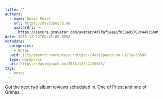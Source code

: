 ```yaml
---
title: ''
authors:
  - name: David Peach
    url: https://davidpeach.me
    avatarUrl: >-
      https://secure.gravatar.com/avatar/4d7faf5eee1f055a85788c44936b8995eaab6dfb004e7854ec747ccb272e91ee?s=96&d=mm&r=g
date: 2015-12-22T00:41:00.000Z
metadata:
  categories:
    - Notes
  uuid: 11ty/import::wordpress::https://davidpeach.co.uk/?p=38589
  type: wordpress
  url: https://davidpeach.me/2015/12/22/38589/
tags:
  - notes
---
```

Got the next two album reviews scheduled in. One of Priest and one of Grimes.